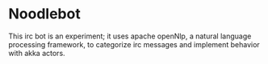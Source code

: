 # Noodlebot

This irc bot is an experiment; it uses apache openNlp, a natural language processing framework, to
categorize irc messages and implement behavior with akka actors.